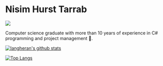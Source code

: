 # Nisim Hurst Tarrab

![](https://komarev.com/ghpvc/?username=langheran)

Computer science graduate with more than 10 years of experience in C# programming and project management 🚅.

[![langheran's github stats](https://github-readme-stats.vercel.app/api?username=langheran&count_private=true)](https://github.com/langheran/langheran)

<!-- [![langheran's wakatime stats](https://github-readme-stats.vercel.app/api/wakatime?username=langheran)](https://github.com/langheran/langheran) -->

[![Top Langs](https://github-readme-stats.vercel.app/api/top-langs/?username=langheran&layout=compact)](https://github.com/langheran/langheran)

<!-- [![Nisim Hurst Tarrab's github stats](https://github-readme-stats.vercel.app/api/pin?username=langheran&repo=github-readme-stats&show_icons=true)](https://github.com/langheran/github-readme-stats) -->

